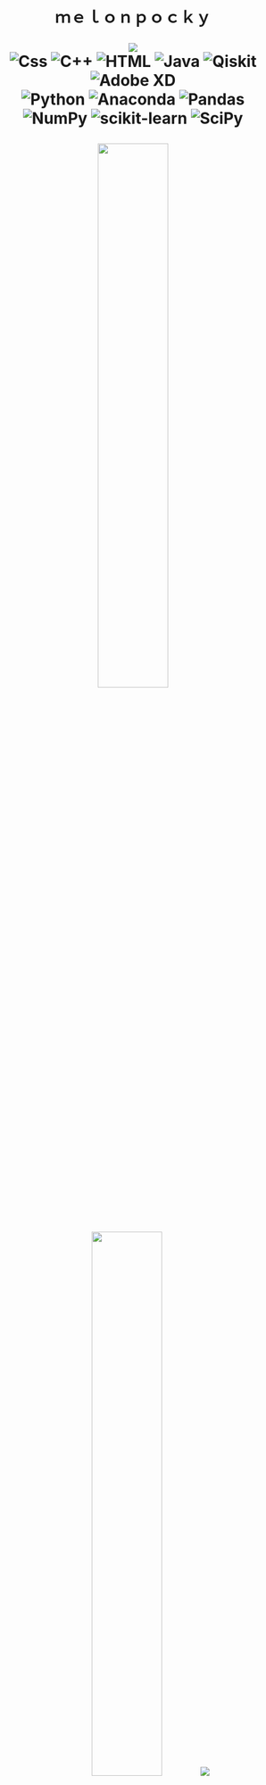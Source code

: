 
<h1 align="center">ｍｅｌｏｎｐｏｃｋｙ

  
![](https://visitor-badge.glitch.me/badge?page_id=melonpocky.melonpocky) </br>
  <img alt="Css" src="https://img.shields.io/badge/CSS-1572B6?logo=css3&logoColor=white&style=flat" />
  ![C++](https://img.shields.io/badge/C++-%2300599C.svg?style=flat&logo=c%2B%2B&logoColor=white)
  <img alt="HTML" src="https://img.shields.io/badge/HTML-E34F26?logo=html5&logoColor=white&style=flat" />
  ![Java](https://img.shields.io/badge/Java-%23ED8B00.svg?style=flat&logo=Java&logoColor=white)
  ![Qiskit](https://img.shields.io/badge/Qiskit-%236929C4.svg?style=flat&logo=Qiskit&logoColor=white)
  ![Adobe XD](https://img.shields.io/badge/Adobe%20XD-470137?style=flat&logo=Adobe%20XD&logoColor=#FF61F6)
  </br>
  ![Python](https://img.shields.io/badge/Python-3670A0?style=flat&logo=python&logoColor=ffdd54) 
  ![Anaconda](https://img.shields.io/badge/Anaconda-%2344A833.svg?style=flat&logo=anaconda&logoColor=white)
  ![Pandas](https://img.shields.io/badge/pandas-%23150458.svg?style=flat&logo=pandas&logoColor=white)
  ![NumPy](https://img.shields.io/badge/numpy-%23013243.svg?style=flat&logo=numpy&logoColor=white)
  ![scikit-learn](https://img.shields.io/badge/scikit--learn-%23F7931E.svg?style=flat&logo=scikit-learn&logoColor=white)
  ![SciPy](https://img.shields.io/badge/SciPy-%230C55A5.svg?style=flat&logo=scipy&logoColor=%white)
  <!-- 
  <img alt="C Sharp" src="https://img.shields.io/badge/C%23-239120?logo=c-sharp&logoColor=white&style=for-the-badge" /> 
  -->
<p align="center">
  <img height="50%" width="auto" src ="https://github-readme-stats.vercel.app/api?username=melonpocky&show_icons=true&count_private=true&theme=synthwave&hide_border=true&hide=issues,contribs&bg_color=00000000">
  <img height="50%" width="auto" src ="https://github-readme-stats.vercel.app/api/top-langs/?username=melonpocky&layout=compact&hide_border=true&theme=synthwave&bg_color=00000000&langs_count=6&hide=jupyter%20notebook,tex,css,php">
  <img src ="https://github-readme-streak-stats.herokuapp.com?user=melonpocky&theme=synthwave&hide_border=true&background=FFFFFF00">
  <br>
  <br>
</p>
</h1>

<p align="center">
  ᆞOᆞUᆞIᆞJᆞAᆞ </br>
ʏᴇs&nbsp;&nbsp;&nbsp;&nbsp;&nbsp;ɴᴏ </br>
𝔸 𝔹 ℂ 𝔻 𝔼 𝔽 𝔾 ℍ 𝕀 𝕁 𝕂 𝕃 𝕄 </br>
ℕ 𝕆 ℙ ℚ ℝ 𝕊 𝕋 𝕌 𝕍 𝕎 𝕏 𝕐 ℤ </br>
𝟷 𝟸 𝟹 𝟺 𝟻 𝟼 𝟽 </br>
ɢᴏᴏᴅ ʙʏᴇ </br>
</p>

- 🔭 I’m currently working on ...
- 🌱 I’m currently learning cybersecurity and intersections with society
<!-- 
- 👯 I’m looking to collaborate on ...
- 🤔 I’m looking for help with ...
- 💬 Ask me about ...
-->
- 📫 How to reach me: ...
- 😄 Pronouns: R̴͖͑͐̈́̋͂͝E̵̡̨̩͚͛̈́̿͂̐͐Ḑ̶̟̻͍̳̐̓̐̌͌͋A̴̺̜̟͍͖̜͋́̂̉̂̍̓̆̈́͝C̷̨̛̖͖̼̠̤̰͖͖̜͆̓T̸̢̠͓̞̻͇̗͙̝̈́͑̀̀͊̓́̏̉͝É̸͕̬͚͚̩͒̎D̵͖̈̅͊̂͒̇̏̾̚͝ͅ
- ⚡ Fun fact: ...
